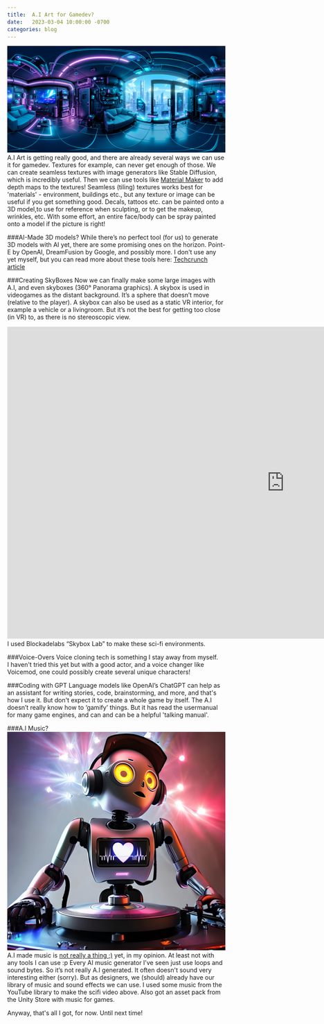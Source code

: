 ```yaml
---
title:  A.I Art for Gamedev?
date:   2023-03-04 10:00:00 -0700
categories: blog 
---
```

![Sci-Fi Livingroom Panorama](/TemplateData/scifi-livingroom-vr-panorama.jpg)
A.I Art is getting really good, and there are already several ways we can use it for gamedev. Textures for example, can never get enough of those.
We can create seamless textures with image generators like Stable Diffusion, which is incredibly useful. Then we can use tools like <a href="https://github.com/RodZill4/material-maker" target="_blank" rel="nofollow">Material Maker</a> to add depth maps to the textures! 
Seamless (tiling) textures works best for 'materials' - environment, buildings etc., but any texture or image can be useful if you get something good. 
Decals, tattoos etc. can be painted onto a 3D model,to use for reference when sculpting, or to get the makeup, wrinkles, etc. 
With some effort, an entire face/body can be spray painted onto a model if the picture is right! 

###AI-Made 3D models? 
While there’s no perfect tool (for us) to generate 3D models with AI yet, there are some promising ones on the horizon.
Point-E by OpenAI, DreamFusion by Google, and possibly more. I don't use any yet myself, but you can read more about these tools here: 
<a href="https://techcrunch.com/2022/12/20/openai-releases-point-e-an-ai-that-generates-3d-models/" target="_blank" rel="nofollow"> Techcrunch article <a/> 

###Creating SkyBoxes
Now we can finally make some large images with A.I, and even skyboxes (360° Panorama graphics).
A skybox is used in videogames as the distant background. It’s a sphere that doesn’t move (relative to the player). A skybox can also be used as a static VR interior, for example a vehicle or a livingroom. But it’s not the best for getting too close (in VR) to, as there is no stereoscopic view. 
<iframe width="1280" height="720" src="https://www.youtube.com/embed/FsYZXjbVYKk" title="YouTube video player" frameborder="0" allow="accelerometer; autoplay; clipboard-write; encrypted-media; gyroscope; picture-in-picture; web-share" allowfullscreen></iframe>
I used Blockadelabs “Skybox Lab” to make these sci-fi environments.

###Voice-Overs
Voice cloning tech is something I stay away from myself.  
I haven't tried this yet but with a good actor, and a voice changer like Voicemod, one could possibly create several unique characters!

###Coding with GPT
Language models like OpenAI’s ChatGPT can help as an assistant for writing stories, code, brainstorming, and more, and that's how I use it. But don't expect it to create a whole game by itself. 
The A.I doesn’t really know how to ‘gamify’ things. But it has read the usermanual for many game engines, and can and can be a helpful 'talking manual'.

###A.I Music?
![robot_dj_on_turntables](/TemplateData/robot_dj_on_turntables.jpg)
A.I made music is <a href="https://www.youtube.com/watch?v=iJgNpm8cTE8&list=PLSR0torEPW41UTaU8WTQ27EziEZGXddat&index=13" target="_blank">not really a thing ;)</a> yet, in my opinion. At least not with any tools I can use :p
Every AI music generator I’ve seen just use loops and sound bytes. So it’s not really A.I generated. 
It often doesn't sound very interesting either (sorry). 
But as designers, we (should) already have our library of music and sound effects we can use. 
I used some music from the YouTube library to make the scifi video above. Also got an asset pack from the Unity Store with music for games.

Anyway, that's all I got, for now.
Until next time!
